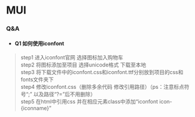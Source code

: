 # MUI

### Q&A
* #### Q1 如何使用iconfont  
> step1 进入iconfont官网 选择图标加入购物车  
> step2 将图标添加至项目 选择unicode格式 下载至本地  
> step3 将下载文件中的iconfont.css和iconfont.ttf分别放到项目的css和fonts文件夹下  
> step4 修改iconfont.css（删除多余代码 修改引用路径）（ps：注意标点符号“;” 以及路径“?=”后不用删除）  
> step5 在html中引用css 并在相应元素class中添加“iconfont icon-{iconname}”  
